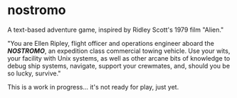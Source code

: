 # nostromo
A text-based adventure game, inspired by Ridley Scott's 1979 film "Alien."

"You are Ellen Ripley, flight officer and operations engineer aboard the **_NOSTROMO_**, an expedition class commercial towing vehicle. Use your wits, your facility with Unix systems, as well as other arcane bits of knowledge to debug ship systems, navigate, support your crewmates, and, should you be so lucky, survive."

This is a work in progress... it's not ready for play, just yet.
